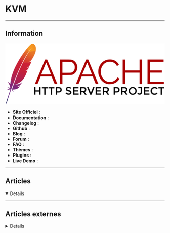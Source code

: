 # KVM
----

## <i class="fa-solid fa-hashtag"></i> Information

![Logo](../../_media/apps/apache_http_server/apache_http_server_logo.svg ':size=250 :no-zoom')


> <i class="fa-solid fa-quote-left"></i>  <i class="fa-solid fa-quote-left fa-rotate-180"></i>


- <i class="fa-solid fa-globe"></i> **Site Officiel** : 
- <i class="fa-solid fa-book"></i> **Documentation** : 
- <i class="fa-solid fa-file-circle-question"></i> **Changelog** : 
- <i class="fa-brands fa-github"></i> **Github** : 
- <i class="fab fa-blogger-b"></i> **Blog** :
- <i class="fas fa-comments"></i> **Forum** :
- <i class="far fa-question-circle"></i> **FAQ** : 
- <i class="far fa-calendar-alt"></i> **Thèmes** : 
- <i class="fas fa-tools"></i> **Plugins** : 
- <i class="far fa-calendar-alt"></i> **Live Demo** : 

---

## <i class="fa-regular fa-newspaper"></i> Articles

<details open>

</details>

---

## <i class="fa-solid fa-glasses"></i> Articles externes

<details>

- [Access And Modify Virtual Machine Disk Images With Libguestfs](https://ostechnix.com/access-and-modify-virtual-machine-disk-images-with-libguestfs/)
- [Configuration du mode réseau « Bridge » de KVM](https://www.guillaume-leduc.fr/configuration-du-mode-reseau-bridge-de-kvm.html)
- [Configure default KVM virtual storage on Redhat Linux](https://linuxconfig.org/configure-default-kvm-virtual-storage-on-redhat-linux)
- [Configuring Virtual machine automatic start on Redhat Linux host](https://linuxconfig.org/configuring-virtual-machine-automatic-start-on-redhat-linux-host)
- [Create A KVM Virtual Machine Using Qcow2 Image In Linux](https://ostechnix.com/create-a-kvm-virtual-machine-using-qcow2-image-in-linux/)
- [Display Virtualization Systems Stats With Virt-top In Linux](https://ostechnix.com/display-virtualization-systems-stats-with-virt-top-in-linux/)
- [Enable UEFI Support For KVM Virtual Machines In Linux](https://ostechnix.com/enable-uefi-support-for-kvm-virtual-machines-in-linux/)
- [Fun with virtual machines](https://blacksponge.net/fun-with-vm/)
- [How to add ssh key to qcow2 Linux cloud images using virt-sysprep](https://www.cyberciti.biz/faq/how-to-add-ssh-public-key-to-qcow2-linux-cloud-images-using-virt-sysprep/)
- [How to clone KVM-based Virtual Machines on Redhat Linux](https://linuxconfig.org/how-to-clone-kvm-based-virtual-machines-on-redhat-linux)
- [How to configure Virtualization on Redhat Linux](https://linuxconfig.org/how-to-configure-virtualization-on-redhat-linux)
- [How to Create a CentOS 8 KVM Networked Bridge Interface](https://linuxhint.com/creating_centos_8_kvm_networked_bridge_interface/)
- [How to Create a KVM Virtual Machine Template](https://www.tecmint.com/create-kvm-virtual-machine-template/)
- [How to Create Virtual Machines in KVM Using Virt-Manager](https://www.tecmint.com/create-virtual-machines-in-kvm-using-virt-manager/)
- [How to Create, Revert and Delete KVM Virtual machine (domain) snapshot with virsh command](https://www.linuxtechi.com/create-revert-delete-kvm-virtual-machine-snapshot-virsh-command/)
- [How to enable KVM virsh console access for Ubuntu Linux VM](https://www.cyberciti.biz/faq/how-to-enable-kvm-virsh-console-access-for-ubuntu-linux-vm/)
- [How To Enable Nested Virtualization In KVM In Linux](https://ostechnix.com/how-to-enable-nested-virtualization-in-kvm-in-linux/)
- [How to enable Nested Virtualization in KVM on CentOS 7 / RHEL 7](https://www.linuxtechi.com/enable-nested-virtualization-kvm-centos-7-rhel-7/)
- [How To Enable Virsh Console Access For KVM Guests](https://ostechnix.com/how-to-enable-virsh-console-access-for-kvm-guests/)
- [How To Extend KVM Virtual Machine Disk Size In Linux](https://ostechnix.com/how-to-extend-kvm-virtual-machine-disk-size-in-linux/)
- [How to find ip address of Linux KVM guest virtual machine](https://www.cyberciti.biz/faq/find-ip-address-of-linux-kvm-guest-virtual-machine/)
- [How to find ip address of Linux KVM guest virtual machine](https://www.cyberciti.biz/faq/find-ip-address-of-linux-kvm-guest-virtual-machine/)
- [How To Find The IP Address Of A KVM Virtual Machine](https://ostechnix.com/how-to-find-the-ip-address-of-a-kvm-virtual-machine/)
- [How to forcefully shutdown a guest VM using virsh command on Linux KVM](https://www.cyberciti.biz/faq/how-to-forcefully-shutdown-forcing-a-guest-to-stop-using-virsh-command/)
- [How to Install and Configure KVM on Debian 10 (Buster)](https://www.linuxtechi.com/install-configure-kvm-debian-10-buster/)
- [How to Install and Configure KVM on OpenSUSE Leap 15](https://www.linuxtechi.com/install-configure-kvm-opensuse-leap-15/)
- [How to Install and Configure KVM on RHEL 8](https://www.linuxtechi.com/install-configure-kvm-on-rhel-8/)
- [How to Install and Configure KVM on Ubuntu 18.04 LTS Server](https://www.linuxtechi.com/install-configure-kvm-ubuntu-18-04-server/)
- [How to install KVM on CentOS 7 / RHEL 7 Headless Server](https://www.cyberciti.biz/faq/how-to-install-kvm-on-centos-7-rhel-7-headless-server/)
- [How to install KVM on CentOS 8 Headless Server](https://www.cyberciti.biz/faq/how-to-install-kvm-on-centos-8-headless-server/)
- [How to Install KVM on CentOS/RHEL 8](https://www.tecmint.com/install-kvm-in-centos-8/)
- [How to Install Kvm on Ubuntu 18.04](https://linuxize.com/post/how-to-install-kvm-on-ubuntu-18-04/)
- [How to Install KVM on Ubuntu 20.04 LTS Server (Focal Fossa)](https://www.linuxtechi.com/install-kvm-on-ubuntu-20-04-lts-server/)
- [How to Install Kvm on Ubuntu 20.04](https://linuxize.com/post/how-to-install-kvm-on-ubuntu-20-04/)
- [How to Install KVM on Ubuntu 20.04](https://www.tecmint.com/install-kvm-on-ubuntu/)
- [How to install KVM server on Debian Linux 9 Headless Server](https://www.cyberciti.biz/faq/install-kvm-server-debian-linux-9-headless-server/)
- [How to install KVM/QEMU on CentOS 8](https://linuxhint.com/install_kvm_qemu_centos_8/)
- [How to Install KVM/QEMU on Manjaro/Archlinux](https://www.howtoforge.com/how-to-install-kvm-qemu-on-manjaro-archlinux/)
- [How to Install oVirt Open Virtualization Manager on CentOS 8](https://www.howtoforge.com/how-to-install-ovirt-on-centos-8/)
- [How to Install Virt Viewer on Linux?](https://linuxhint.com/install-virt-viewer-on-linux/)
- [How to Install WebVirtCloud KVM Management on Ubuntu 20.04](https://www.howtoforge.com/how-to-install-webvirtcloud-kvm-management-on-ubuntu-20-04/)
- [How To Manage KVM Virtual Machines With Virt-Manager](https://www.ostechnix.com/how-to-manage-kvm-virtual-machines-with-virt-manager/)
- [How to Manage Virtual Machines in KVM Using Virt-Manager](https://www.tecmint.com/manage-virtual-machines-in-kvm-using-virt-manager/)
- [How To Migrate Virtualbox VMs Into KVM VMs In Linux](https://ostechnix.com/how-to-migrate-virtualbox-vms-into-kvm-vms-in-linux/)
- [How to remove KVM-based Virtual Machines on Redhat Linux](https://linuxconfig.org/how-to-remove-kvm-based-virtual-machines-on-redhat-linux)
- [How To Rename KVM Guest Virtual Machine](https://ostechnix.com/how-to-rename-kvm-guest-virtual-machine/)
- [How To Rescue Virtual Machines With Virt-rescue](https://ostechnix.com/how-to-rescue-virtual-machines-with-virt-rescue/)
- [How to reset a KVM clone virtual Machines with virt-sysprep on Linux](https://www.cyberciti.biz/faq/reset-a-kvm-clone-virtual-machines-with-virt-sysprep-on-linux/)
- [How to reset forgotten root password for Linux KVM qcow2 image/vm](https://www.cyberciti.biz/faq/how-to-reset-forgotten-root-password-for-linux-kvm-qcow2-image-vm/)
- [How to use KVM cloud images on Ubuntu Linux](https://www.cyberciti.biz/faq/how-to-use-kvm-cloud-images-on-ubuntu-linux/)
- [Install and Configure KVM in ArchLinux](https://linuxhint.com/install_configure_kvm_archlinux/)
- [Install And Configure KVM In CentOS 8 Server](https://ostechnix.com/install-and-configure-kvm-in-centos-8-server/)
- [Install And Configure KVM In CentOS 8 Server](https://ostechnix.com/install-and-configure-kvm-in-centos-8-server/)
- [Install And Configure KVM In CentOS 8 Server](https://ostechnix.com/install-and-configure-kvm-in-centos-8-server/)
- [Install And Configure KVM In OpenSUSE Tumbleweed](https://ostechnix.com/install-and-configure-kvm-in-opensuse-tumbleweed/)
- [Install And Configure KVM In Ubuntu 20.04 Headless Server](https://www.ostechnix.com/install-and-configure-kvm-in-ubuntu-20-04-headless-server/)
- [Install KVM on Ubuntu 20.04](https://linuxhint.com/install_kvm_ubuntu-2/)
- [Install KVM Virtualization on Linux Mint 20](https://linuxhint.com/install_kvm_virtualization_ubuntu/)
- [Installer un hyperviseur KVM sous Rocky Linux 8](https://blog.microlinux.fr/hyperviseur-kvm-rocky-linux-8/)
- [KVM - 1. INTRODUCTION (QEMU, LIBVIRT...)](https://www.youtube.com/watch?v=l-30b8oHyGQ&t=2s)
- [KVM Guest Snapshots with Libvirt](https://linuxhint.com/kvm_snapshots_libvirt/)
- [Linux list a KVM vm guest using virsh command](https://www.cyberciti.biz/faq/linux-list-a-kvm-vm-guest-using-virsh-command/)
- [Manage KVM Virtual Machines With Virsh Program](https://ostechnix.com/manage-kvm-virtual-machines-with-virsh-program/)
- [Managing KVM Virtual Machines with Cockpit Web Console in Linux](https://www.tecmint.com/manage-kvm-virtual-machines-using-cockpit-web-console/)
- [Migrating Virtual Machines Using the QEMU-KVM Hypervisor](https://www.opensourceforu.com/2020/11/migrating-virtual-machines-using-the-qemu-kvm-hypervisor/)
- [Mise en place d’un petit serveur de virtualisation avec KVM, libvirt et virt-manager](https://www.guillaume-leduc.fr/mise-en-place-dun-petit-serveur-de-virtualisation-avec-kvm-libvirt-et-virt-manager.html)
- [Première VM distante avec virt-manager](https://www.guillaume-leduc.fr/premiere-vm-distante-avec-virt-manager.html)
- [Quickly Build Virtual Machine Images With Virt-builder](https://ostechnix.com/quickly-build-virtual-machine-images-with-virt-builder/)
- [Setup A Shared Folder Between KVM Host And Guest](https://ostechnix.com/setup-a-shared-folder-between-kvm-host-and-guest/)
- [SSH from Local Machine to Virtual via KVM and CentOS 8 Guest](https://linuxhint.com/ssh_local_machine_virtual_kvm_centos/)
- [Testing IPv6 Networking in KVM: Part 1](https://www.linux.com/learn/intro-to-linux/2017/11/testing-ipv6-networking-kvm-part-1)
- [Testing IPv6 Networking in KVM: Part 2](https://www.linux.com/learn/intro-to-linux/2017/11/testing-ipv6-networking-kvm-part-2)
- [Ubuntu 20.04 et KVM : Un bridge "Public"](https://www.grottedubarbu.fr/mode-bridge-kvm-ubuntu20-04/)
- [UFW bloque le traffic KVM sur l’interface bridge](https://www.guillaume-leduc.fr/ufw-bloque-le-traffic-kvm-sur-linterface-bridge.html)
- [Virtualisation avec KVM sous CentOS](https://blog.microlinux.fr/kvm-centos/)
- [Virtualisation matérielle libre sur Linux avec QEMU/KVM](https://hedilenoir.com/index.php/2018/10/21/virtualisation-materielle-libre-sur-debian-jessie/)

</details>